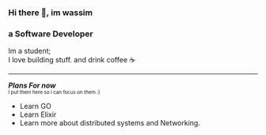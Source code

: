 ### Hi there 👋, im wassim
### a Software Developer

Im a student; </br>
I love building stuff. and drink coffee ☕

------------------------------------------------------------------------------

***Plans For now***  <br />
<sub><sup> I put them here so i can focus on them :) </sup></sub>
 - Learn GO
 - Learn Elixir
 - Learn more about distributed systems and Networking.
